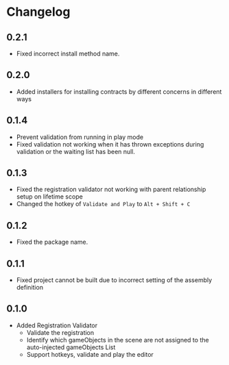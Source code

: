 # Changelog
## 0.2.1
- Fixed incorrect install method name.

## 0.2.0
- Added installers for installing contracts by different concerns in different ways

## 0.1.4
- Prevent validation from running in play mode
- Fixed validation not working when it has thrown exceptions during validation or the waiting list has been null.

## 0.1.3
- Fixed the registration validator not working with parent relationship setup on lifetime scope
- Changed the hotkey of `Validate and Play` to `Alt + Shift + C`

## 0.1.2
- Fixed the package name.

## 0.1.1
- Fixed project cannot be built due to incorrect setting of the assembly definition

## 0.1.0
- Added Registration Validator
  - Validate the registration
  - Identify which gameObjects in the scene are not assigned to the auto-injected gameObjects List
  - Support hotkeys, validate and play the editor